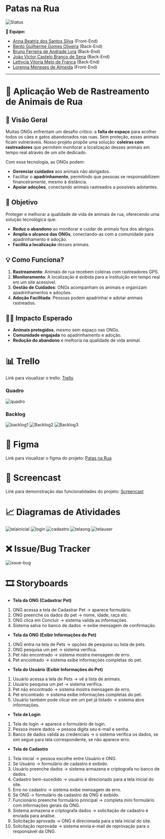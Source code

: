 # Patas na Rua

![Status](https://img.shields.io/badge/status-EmDesenvolvimento-yellow)

**👥 Equipe:**
- [Anna Beatriz dos Santos Silva](https://github.com/Anninhaxs) (Front-End)
- [Bento Guilherme Gomes Oliveira](https://github.com/bnnto) (Back-End)
- [Bruno Ferreira de Andrade Lyra](https://github.com/BrunoFerreiraLyra) (Back-End)
- [João Victor Castelo Branco de Sena](https://github.com/joao0cb) (Back-End)
- [Lettycia Vitoria Melo de França](https://github.com/LettyciaDev) (Back-End)
- [Lorenna Meneses de Almeida](https://github.com/lorennam) (Front-End)

---
# 🐾 Aplicação Web de Rastreamento de Animais de Rua

## 🌟 Visão Geral
Muitas ONGs enfrentam um desafio crítico: a **falta de espaço** para acolher todos os cães e gatos abandonados nas ruas. Sem proteção, esses animais ficam vulneráveis. Nosso projeto propõe uma solução: **coleiras com rastreadores** que permitem monitorar a localização desses animais em tempo real através de um site dedicado.

Com essa tecnologia, as ONGs podem:
- **Gerenciar cuidados** aos animais não abrigados.
- Facilitar o **apadrinhamento**, permitindo que pessoas se responsabilizem financeiramente, mesmo à distância.
- **Apoiar adoções**, conectando animais rastreados a possíveis adotantes.

## 🎯 Objetivo
Proteger e melhorar a qualidade de vida de animais de rua, oferecendo uma solução tecnológica que:
- **Reduz o abandono** ao monitorar e cuidar de animais fora dos abrigos.
- **Amplia o alcance das ONGs**, conectando-as com a comunidade para apadrinhamento e adoção.
- **Facilita a localização** desses animais.

## 💡 Como Funciona?
1. **Rastreamento**: Animais de rua recebem coleiras com rastreadores GPS.
2. **Monitoramento**: A localização é exibida para a instituição em tempo real em um site acessível.
3. **Gestão de Cuidados**: ONGs acompanham os animais e organizam apadrinhamentos e adoções.
4. **Adoção Facilitada**: Pessoas podem apadrinhar e adotar animais rastreados.

## 🐕‍🦺 Impacto Esperado
- **Animais protegidos**, mesmo sem espaço nas ONGs.
- **Comunidade engajada** no apadrinhamento e adoção.
- **Redução do abandono** e melhoria na qualidade de vida animal.

# 📊 Trello

Link para visualizar o trello: [Trello](https://trello.com/b/Zv0x8ntW/patas-na-rua)

### Quadro

![quadro](./assets/QuadroTrello.png)

### Backlog

![backlog1](./assets/Backlog1.png)
![Backlog2](./assets/Backlog23.png)
![Backlog3](./assets/Backlog32.png)

# 🎨 Figma

Link para visualizar o figma do projeto: [Patas na Rua](https://www.figma.com/design/v7vz9nH8jlqldcBGe8qKIp/PatasNaRuaVisu?node-id=0-1&t=kICA12GHyYwpdJoW-1)

# 🎥 Screencast

Link para demonstração das funcionalidades do projeto: [Screencast](https://drive.google.com/drive/folders/1X9eKB9kNdjSjooO-u2W0E6FK_3Dyimkk?usp=drive_link)

# 📈 Diagramas de Atividades

![telainicial](./assets/DiagramaPatasNaRua.png)
![login](./assets/loginATV22.png)
![cadastro](./assets/cadastroATV.png)
![telaong](./assets/telaONGATV.png)
![telauser](./assets/telauser.png)

# ❌ Issue/Bug Tracker

![issue-bug](./assets/IssueBug-Tracker.png)

# 🎞️ Storyboards

- **Tela da ONG (Cadastrar Pet)**
1. ONG acessa a tela de Cadastrar Pet → aparece formulário.
2. ONG preenche os dados do pet → nome, idade, raça etc.
3. ONG clica em Concluir → sistema valida as informações.
4. Sistema salva no banco de dados → exibe mensagem de confirmação.

- **Tela da ONG (Exibir Informações do Pet)**

1. ONG entra na tela de Pets → opções de pesquisa ou lista de pets.
2. ONG pesquisa um pet → sistema verifica.
3. Pet não encontrado → sistema mostra mensagem de erro.
4. Pet encontrado → sistema exibe informações completas do pet.

- **Tela do Usuário (Exibir Informações do Pet)**

1. Usuário acessa a tela de Pets → vê a lista de animais.
2. Usuário pesquisa um pet → sistema verifica.
3. Pet não encontrado → sistema mostra mensagem de erro.
4. Pet encontrado → sistema exibe informações completas do pet.
5. Usuário também pode clicar em um pet já listado → sistema abre informações.

- **Tela de Login**

1. Tela de login → aparece o formulário de login.
2. Pessoa insere dados → pessoa digita seu e-mail e senha.
3. Banco de dados valida as credenciais → o sistema verifica os dados, se sim segue para tela correspondente, se não aparece erro.

- **Tela de Cadastro**

1. Tela inicial → pessoa escolhe entre Usuário e ONG.
2. Se Usuário → formulário de cadastro é exibido.
3. Usuário preenche dados → sistema armazena e criptografa no banco de dados.
4. Cadastro bem-sucedido → usuário é direcionado para a tela inicial do site.
5. Erro no cadastro → sistema exibe mensagem de erro.
6. Se ONG → formulário de cadastro da ONG é exibido.
7. Funcionário preenche formulário principal → completa mini formulário com informações gerais da ONG.
8. Sistema armazena e criptografa dados → solicitação de cadastro é enviada para análise.
9. Solicitação aprovada → ONG é direcionada para a tela inicial do site.
10. Solicitação reprovada → sistema envia e-mail de reprovação para o responsável da ONG.
